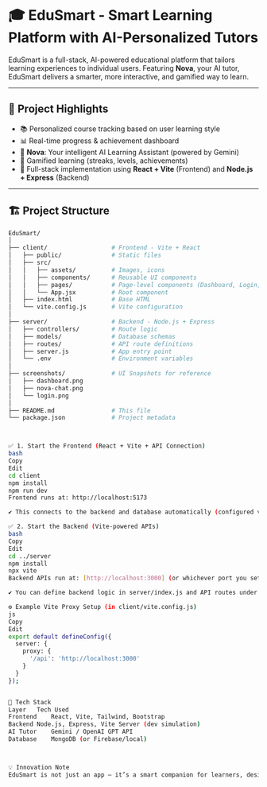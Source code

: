 # 🎓 EduSmart - Smart Learning Platform with AI-Personalized Tutors

EduSmart is a full-stack, AI-powered educational platform that tailors learning experiences to individual users. Featuring **Nova**, your AI tutor, EduSmart delivers a smarter, more interactive, and gamified way to learn.

---

## 📌 Project Highlights

- 📚 Personalized course tracking based on user learning style
- 📊 Real-time progress & achievement dashboard
- 🤖 **Nova**: Your intelligent AI Learning Assistant (powered by Gemini)
- 🧩 Gamified learning (streaks, levels, achievements)
- 🔗 Full-stack implementation using **React + Vite** (Frontend) and **Node.js + Express** (Backend)

---

## 🏗️ Project Structure

```bash
EduSmart/
│
├── client/                  # Frontend - Vite + React
│   ├── public/              # Static files
│   ├── src/
│   │   ├── assets/          # Images, icons
│   │   ├── components/      # Reusable UI components
│   │   ├── pages/           # Page-level components (Dashboard, Login, etc.)
│   │   └── App.jsx          # Root component
│   ├── index.html           # Base HTML
│   └── vite.config.js       # Vite configuration
│
├── server/                  # Backend - Node.js + Express
│   ├── controllers/         # Route logic
│   ├── models/              # Database schemas
│   ├── routes/              # API route definitions
│   ├── server.js            # App entry point
│   └── .env                 # Environment variables
│
├── screenshots/             # UI Snapshots for reference
│   ├── dashboard.png
│   ├── nova-chat.png
│   └── login.png
│
├── README.md                # This file
└── package.json             # Project metadata



✅ 1. Start the Frontend (React + Vite + API Connection)
bash
Copy
Edit
cd client
npm install
npm run dev
Frontend runs at: http://localhost:5173

✔️ This connects to the backend and database automatically (configured via Vite proxy).

✅ 2. Start the Backend (Vite-powered APIs)
bash
Copy
Edit
cd ../server
npm install
npx vite
Backend APIs run at: [http://localhost:3000] (or whichever port you set)

✔️ You can define backend logic in server/index.js and API routes under server/routes.

⚙️ Example Vite Proxy Setup (in client/vite.config.js)
js
Copy
Edit
export default defineConfig({
  server: {
    proxy: {
      '/api': 'http://localhost:3000'
    }
  }
});


🔧 Tech Stack
Layer	Tech Used
Frontend	React, Vite, Tailwind, Bootstrap
Backend	Node.js, Express, Vite Server (dev simulation)
AI Tutor	Gemini / OpenAI GPT API
Database	MongoDB (or Firebase/local)



💡 Innovation Note
EduSmart is not just an app — it’s a smart companion for learners, designed to help you grow at your own pace with intelligent feedback and motivation.


